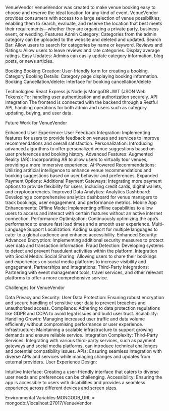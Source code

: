 VenueVendor
VenueVendor was created to make venue booking easy to choose and reserve the ideal location for any kind of event. VenueVendor provides consumers with access to a large selection of venue possibilities, enabling them to search, evaluate, and reserve the location that best meets their requirements—whether they are organizing a private party, business event, or wedding.
Features
Admin Category: Categories from the admin category can be uploaded to the website and deleted and updated.
Search Bar: Allow users to search for categories by name or keyword.
Reviews and Ratings: Allow users to leave reviews and rate categories. Display average ratings.
Easy Updates: Admins can easily update category information, blog posts, or news articles.

Booking
Booking Creation: User-friendly form for creating a booking.
Category Booking Details: Category page displaying booking information.
Booking Cancellation/delete: Interface for booking cancellation/delete

Technologies:
React
Express.js
Node.js
MongoDB
JWT (JSON Web Tokens): For handling user authentication and authorization securely.
API Integration
The frontend is connected with the backend through a Restful API, handling operations for both admin and users such as category updating, buying, and user data.

Future Work for VenueVendor 

Enhanced User Experience:
User Feedback Integration: Implementing features for users to provide feedback on venues and services to improve recommendations and overall satisfaction.
Personalization: Introducing advanced algorithms to offer personalized venue suggestions based on user preferences and booking history.
Advanced Features:
Augmented Reality (AR): Incorporating AR to allow users to virtually tour venues, providing a more immersive experience.
AI-Powered Recommendations: Utilizing artificial intelligence to enhance venue recommendations and booking suggestions based on user behavior and preferences.
Expanded Payment Options:
Additional Payment Gateways: Integrating more payment options to provide flexibility for users, including credit cards, digital wallets, and cryptocurrencies.
Improved Data Analytics:
Analytics Dashboard: Developing a comprehensive analytics dashboard for venue managers to track bookings, user engagement, and performance metrics.
Mobile App Enhancements:
Offline Mode: Implementing offline capabilities to allow users to access and interact with certain features without an active internet connection.
Performance Optimization: Continuously optimizing the app’s performance to ensure fast load times and a smooth user experience.
Multi-Language Support
Localization: Adding support for multiple languages to cater to a global audience and enhance accessibility.
Enhanced Security:
Advanced Encryption: Implementing additional security measures to protect user data and transaction information.
Fraud Detection: Developing systems to detect and prevent fraudulent activities within the platform.
Integration with Social Media:
Social Sharing: Allowing users to share their bookings and experiences on social media platforms to increase visibility and engagement.
Partnerships and Integrations:
Third-Party Integrations: Partnering with event management tools, travel services, and other relevant platforms to offer a more comprehensive service.

Challenges for VenueVendor

Data Privacy and Security:
User Data Protection: Ensuring robust encryption and secure handling of sensitive user data to prevent breaches and unauthorized access.
Compliance: Adhering to data protection regulations like GDPR and CCPA to avoid legal issues and build user trust.
Scalability:
Handling Growth: Managing increased user traffic and data volume efficiently without compromising performance or user experience.
Infrastructure: Maintaining a scalable infrastructure to support growing demands and ensure reliable service.
Integration Complexity:
Third-Party Services: Integrating with various third-party services, such as payment gateways and social media platforms, can introduce technical challenges and potential compatibility issues.
APIs: Ensuring seamless integration with diverse APIs and services while managing changes and updates from external providers.
User Experience Design:

Intuitive Interface: Creating a user-friendly interface that caters to diverse user needs and preferences can be challenging.
Accessibility: Ensuring the app is accessible to users with disabilities and provides a seamless experience across different devices and screen sizes.

Environmental Variables:MONGODB_URL = mongodb://localhost:27017/VenueVendor


